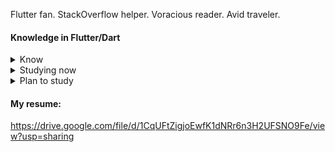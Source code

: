 Flutter fan. StackOverflow helper. Voracious reader. Avid traveler.

#### Knowledge in Flutter/Dart

<details>
<summary>Know</summary> 
 * Difference between Stateless/Statefull/Inherit  
 * Lifecycle Stateless/Statefull/Inherit  
 * Understand how to create a productive UI  
 * async/await/then/  
 * stream/generator  
 * Keys  
 * BuildContext  
 * Navigation  
 * Testing  
</details>  

<details>
<summary>Studying now</summary>
<p>  
Advanced  
* Provider  
* BLoC  
</p>
</details> 

<details>
<summary>Plan to study</summary>
<p>  
 * Firebase  
 * get_it  
 * WebSocket  
 * gRPC  
 * GraphQL  
 * method channels  
 * Firebase Analytics  
 * Crashlytics  
 * Sentry  
</p>
</details>  

#### My resume: 
https://drive.google.com/file/d/1CqUFtZigjoEwfK1dNRr6n3H2UFSNO9Fe/view?usp=sharing
